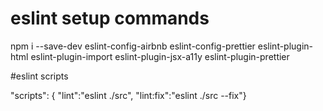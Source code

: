 # eslint setup commands

npm i --save-dev eslint-config-airbnb  eslint-config-prettier eslint-plugin-html eslint-plugin-import eslint-plugin-jsx-a11y eslint-plugin-prettier


#eslint scripts

"scripts": {
    "lint":"eslint ./src",
    "lint:fix":"eslint ./src --fix"}
